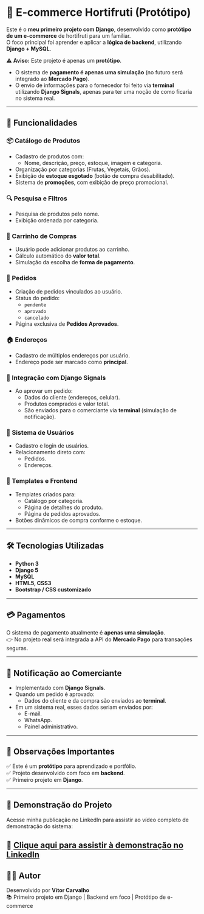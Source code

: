 # 🛒 E-commerce Hortifruti (Protótipo)

Este é o **meu primeiro projeto com Django**, desenvolvido como **protótipo de um e-commerce** de hortifruti para um familiar.  
O foco principal foi aprender e aplicar a **lógica de backend**, utilizando **Django + MySQL**.  

⚠️ **Aviso:** Este projeto é apenas um **protótipo**.  
- O sistema de **pagamento é apenas uma simulação** (no futuro será integrado ao **Mercado Pago**).  
- O envio de informações para o fornecedor foi feito via **terminal** utilizando **Django Signals**, apenas para ter uma noção de como ficaria no sistema real.  

---

## 🚀 Funcionalidades

### 📦 Catálogo de Produtos
- Cadastro de produtos com:
  - Nome, descrição, preço, estoque, imagem e categoria.  
- Organização por categorias (Frutas, Vegetais, Grãos).  
- Exibição de **estoque esgotado** (botão de compra desabilitado).  
- Sistema de **promoções**, com exibição de preço promocional.  

### 🔍 Pesquisa e Filtros
- Pesquisa de produtos pelo nome.  
- Exibição ordenada por categoria.  

### 🛒 Carrinho de Compras
- Usuário pode adicionar produtos ao carrinho.  
- Cálculo automático do **valor total**.  
- Simulação da escolha de **forma de pagamento**.  

### 📑 Pedidos
- Criação de pedidos vinculados ao usuário.  
- Status do pedido:
  - `pendente`
  - `aprovado`
  - `cancelado`  
- Página exclusiva de **Pedidos Aprovados**.  

### 🏠 Endereços
- Cadastro de múltiplos endereços por usuário.  
- Endereço pode ser marcado como **principal**.  

### 🔔 Integração com Django Signals
- Ao aprovar um pedido:
  - Dados do cliente (endereços, celular).  
  - Produtos comprados e valor total.  
  - São enviados para o comerciante via **terminal** (simulação de notificação).  

### 🔑 Sistema de Usuários
- Cadastro e login de usuários.  
- Relacionamento direto com:
  - Pedidos.  
  - Endereços.  

### 🎨 Templates e Frontend
- Templates criados para:
  - Catálogo por categoria.  
  - Página de detalhes do produto.  
  - Página de pedidos aprovados.  
- Botões dinâmicos de compra conforme o estoque.  

---

## 🛠️ Tecnologias Utilizadas
- **Python 3**
- **Django 5**
- **MySQL**
- **HTML5, CSS3**
- **Bootstrap / CSS customizado**

---

## 💳 Pagamentos
O sistema de pagamento atualmente é **apenas uma simulação**.  
👉 No projeto real será integrada a API do **Mercado Pago** para transações seguras.  

---

## 📢 Notificação ao Comerciante
- Implementado com **Django Signals**.  
- Quando um pedido é aprovado:
  - Dados do cliente e da compra são enviados ao **terminal**.  
- Em um sistema real, esses dados seriam enviados por:
  - E-mail.  
  - WhatsApp.  
  - Painel administrativo.  

---

## 📌 Observações Importantes
✅ Este é um **protótipo** para aprendizado e portfólio.  
✅ Projeto desenvolvido com foco em **backend**.  
✅ Primeiro projeto em **Django**.  

---

## 🎥 Demonstração do Projeto

Acesse minha publicação no LinkedIn para assistir ao vídeo completo de demonstração do sistema:

🔗 [Clique aqui para assistir à demonstração no LinkedIn](https://www.linkedin.com/feed/update/urn:li:activity:7362615831660240896/)
---

## 👨‍💻 Autor
Desenvolvido por **Vitor Carvalho**  
📚 Primeiro projeto em Django | Backend em foco | Protótipo de e-commerce
